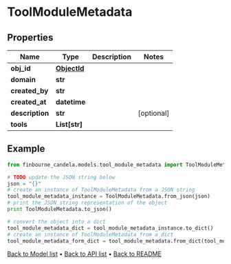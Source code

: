 # ToolModuleMetadata


## Properties
Name | Type | Description | Notes
------------ | ------------- | ------------- | -------------
**obj_id** | [**ObjectId**](ObjectId.md) |  | 
**domain** | **str** |  | 
**created_by** | **str** |  | 
**created_at** | **datetime** |  | 
**description** | **str** |  | [optional] 
**tools** | **List[str]** |  | 

## Example

```python
from finbourne_candela.models.tool_module_metadata import ToolModuleMetadata

# TODO update the JSON string below
json = "{}"
# create an instance of ToolModuleMetadata from a JSON string
tool_module_metadata_instance = ToolModuleMetadata.from_json(json)
# print the JSON string representation of the object
print ToolModuleMetadata.to_json()

# convert the object into a dict
tool_module_metadata_dict = tool_module_metadata_instance.to_dict()
# create an instance of ToolModuleMetadata from a dict
tool_module_metadata_form_dict = tool_module_metadata.from_dict(tool_module_metadata_dict)
```
[Back to Model list](../README.md#documentation-for-models) &#8226; [Back to API list](../README.md#documentation-for-api-endpoints) &#8226; [Back to README](../README.md)


